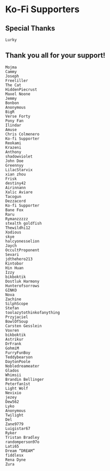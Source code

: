# Ko-Fi Supporters
## Special Thanks
	Lurky
## Thank you all for your support!
	Mojma
	Cammy
	Joseph
	Freeliller
	The Cat
	HiddenPiecrust
	Maxel Noone
	Jemmy
	Bonbon
	Anonymous
	BigR
	Verse Forty
	Pony Fan
	Ilindar
	Amuse
	Chris Colmenero
	Ko-fi Supporter
	Reokami
	Krazeni
	Anthony 
	shadowviolet
	John Doe
	Greennyy
	LilacStarvix
	xian zhou
	Frisk
	destiny42
	Airinnann
	Xalic Aviare
	Tacogun
	Dezzacord
	Ko-fi Supporter
	Bane Fox
	Raru
	Rymanzzzzz
	stealth goldfish
	Thewildhi12
	Xodious
	skye
	halcyonesselion
	Jaych
	OccultProponent
	Sevari
	jdthehero213
	Kintobor
	Hin Huan
	Izzy
	bikboktik
	Dostluk Harmony
	Hunterofsorrows 
	GINKO
	Nova
	Zachine
	SilphScope
	Stefan
	toolazytothinkofanything
	Przyjaciel
	BowlOfSoup
	Carsten Gesslein
	Voxren
	bikboktik
	Astrikur
	DrFrank
	GohmiM
	FurryFunBoy
	Teddybearson
	DaytonPoole
	Nobledreameater
	Glados
	Whimsii
	Brandin Bellinger
	Peterfan1st
	Light Wolf
	Nevixio
	jezey
	Dew562
	Lyko
	Anonymous
	Twilight
	Del
	Zane9779
	Luigistar67
	Ryker
	Tristan Bradley
	randomperson97o
	Lati65
	Dream “DREAM”
	fiddlesx
	Rena Dyne
	Zura

